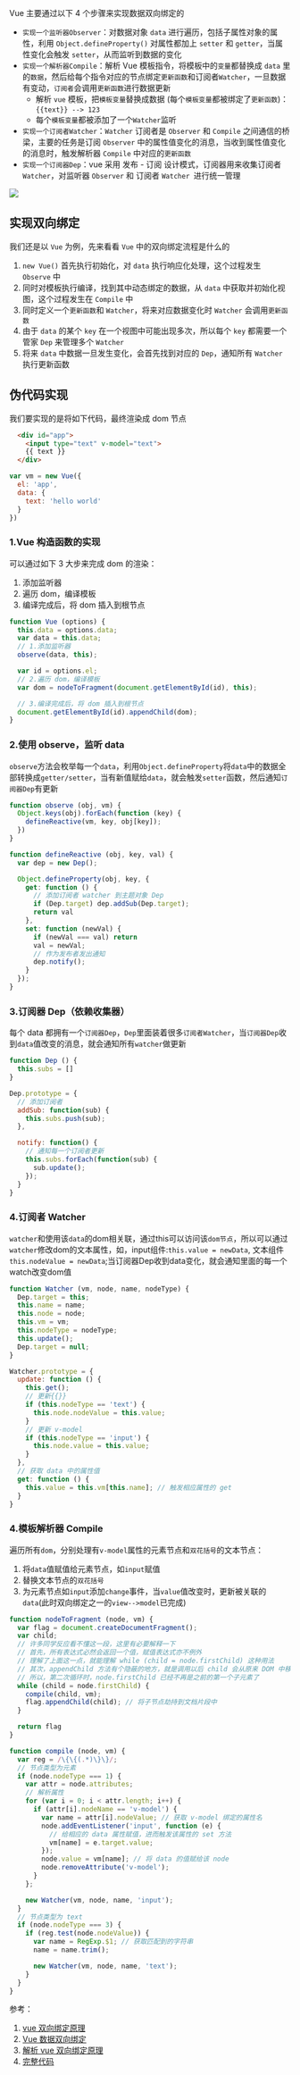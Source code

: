 Vue 主要通过以下 4 个步骤来实现数据双向绑定的

- `实现一个监听器Observer`：对数据对象 `data` 进行遍历，包括子属性对象的属性，利用 `Object.defineProperty()` 对属性都加上 `setter` 和 `getter`，当属性变化会触发 `setter`，从而监听到数据的变化
- `实现一个解析器Compile`：解析 Vue 模板指令，将模板中的`变量`都替换成 `data` 里的`数据`，然后给每个指令对应的节点绑定`更新函数`和订阅者`Watcher`，一旦数据有变动，`订阅者`会调用`更新函数`进行数据更新
  - 解析 `vue` 模板，把`模板变量`替换成数据 (每个`模板变量`都被绑定了`更新函数`)：`{{text}} --> 123`
  - 每个`模板变量`都被添加了一个`Watcher`监听
- `实现一个订阅者Watcher`：`Watcher` 订阅者是 `Observer` 和 `Compile` 之间通信的桥梁，主要的任务是订阅 `Observer` 中的属性值变化的消息，当收到属性值变化的消息时，触发解析器 `Compile` 中对应的`更新函数`
- `实现一个订阅器Dep`：vue 采用 发布 - 订阅 设计模式，订阅器用来收集订阅者 `Watcher`，对监听器 `Observer` 和 订阅者 `Watcher `进行统一管理

![](https://chao31.github.io/pics/img/202304031711037.png)

## 实现双向绑定

我们还是以 `Vue` 为例，先来看看 `Vue` 中的双向绑定流程是什么的

1. `new Vue()` 首先执行初始化，对 `data` 执行响应化处理，这个过程发生 `Observe` 中
2. 同时对模板执行编译，找到其中动态绑定的数据，从 `data` 中获取并初始化视图，这个过程发生在 `Compile` 中
3. 同时定义⼀个`更新函数`和 `Watcher`，将来对应数据变化时 `Watcher` 会调用`更新函数`
4. 由于 `data` 的某个 `key` 在⼀个视图中可能出现多次，所以每个 `key` 都需要⼀个管家 `Dep` 来管理多个 `Watcher`
5. 将来 `data` 中数据⼀旦发生变化，会首先找到对应的 `Dep`，通知所有 `Watcher` 执行更新函数

## 伪代码实现

我们要实现的是将如下代码，最终渲染成 dom 节点
```html
  <div id="app">
    <input type="text" v-model="text">
    {{ text }}
  </div>
```
```js
var vm = new Vue({
  el: 'app',
  data: {
    text: 'hello world'
  }
})
```
### 1.Vue 构造函数的实现
可以通过如下 3 大步来完成 dom 的渲染：

1. 添加监听器
2. 遍历 dom，编译模板
3. 编译完成后，将 dom 插入到根节点
```js
function Vue (options) {
  this.data = options.data;
  var data = this.data;
  // 1.添加监听器
  observe(data, this);

  var id = options.el;
  // 2.遍历 dom，编译模板
  var dom = nodeToFragment(document.getElementById(id), this);

  // 3.编译完成后，将 dom 插入到根节点
  document.getElementById(id).appendChild(dom); 
}
```

### 2.使用 observe，监听 data
`observe`方法会枚举每一个`data`，利用`Object.defineProperty`将`data`中的数据全部转换成`getter/setter`，当有新值赋给`data`，就会触发`setter`函数，然后通知`订阅器Dep`有更新
```js
function observe (obj, vm) {
  Object.keys(obj).forEach(function (key) {
    defineReactive(vm, key, obj[key]);
  })
}

function defineReactive (obj, key, val) {
  var dep = new Dep();

  Object.defineProperty(obj, key, {
    get: function () {
      // 添加订阅者 watcher 到主题对象 Dep
      if (Dep.target) dep.addSub(Dep.target);
      return val
    },
    set: function (newVal) {
      if (newVal === val) return
      val = newVal;
      // 作为发布者发出通知
      dep.notify();
    }
  });
}
```

### 3.订阅器 Dep（依赖收集器）
每个 data 都拥有一个`订阅器Dep`，`Dep`里面装着很多`订阅者Watcher`，当`订阅器Dep`收到`data`值改变的消息，就会通知所有`watcher`做更新
```js
function Dep () {
  this.subs = []
}

Dep.prototype = {
  // 添加订阅者
  addSub: function(sub) {
    this.subs.push(sub);
  },

  notify: function() {
    // 通知每一个订阅者更新
    this.subs.forEach(function(sub) {
      sub.update();
    });
  }
}

```

### 4.订阅者 Watcher
`watcher`和使用该`data`的dom相关联，通过this可以访问该`dom节点`，所以可以通过`watcher`修改dom的文本属性，如，input组件:`this.value = newData`, 文本组件`this.nodeValue = newData`;当订阅器Dep收到data变化，就会通知里面的每一个watch改变dom值

```js
function Watcher (vm, node, name, nodeType) {
  Dep.target = this;
  this.name = name;
  this.node = node;
  this.vm = vm;
  this.nodeType = nodeType;
  this.update();
  Dep.target = null;
}

Watcher.prototype = {
  update: function () {
    this.get();
    // 更新{{}}
    if (this.nodeType == 'text') {
      this.node.nodeValue = this.value;
    }
    // 更新 v-model
    if (this.nodeType == 'input') {
      this.node.value = this.value;
    }
  },
  // 获取 data 中的属性值
  get: function () {
    this.value = this.vm[this.name]; // 触发相应属性的 get
  }
}
```

### 4.模板解析器 Compile
遍历所有`dom`，分别处理有`v-model`属性的元素节点和`双花括号`的文本节点：
1. 将`data`值赋值给元素节点，如`input`赋值
2. 替换文本节点的`双花括号`
3. 为元素节点如`input`添加`change`事件，当`value`值改变时，更新被关联的`data`(此时双向绑定之一的`view-->model`已完成)

```js
function nodeToFragment (node, vm) {
  var flag = document.createDocumentFragment();
  var child;
  // 许多同学反应看不懂这一段，这里有必要解释一下
  // 首先，所有表达式必然会返回一个值，赋值表达式亦不例外
  // 理解了上面这一点，就能理解 while (child = node.firstChild) 这种用法
  // 其次，appendChild 方法有个隐蔽的地方，就是调用以后 child 会从原来 DOM 中移除
  // 所以，第二次循环时，node.firstChild 已经不再是之前的第一个子元素了
  while (child = node.firstChild) {
    compile(child, vm);
    flag.appendChild(child); // 将子节点劫持到文档片段中
  }

  return flag
}

function compile (node, vm) {
  var reg = /\{\{(.*)\}\}/;
  // 节点类型为元素
  if (node.nodeType === 1) {
    var attr = node.attributes;
    // 解析属性
    for (var i = 0; i < attr.length; i++) {
      if (attr[i].nodeName == 'v-model') {
        var name = attr[i].nodeValue; // 获取 v-model 绑定的属性名
        node.addEventListener('input', function (e) {
          // 给相应的 data 属性赋值，进而触发该属性的 set 方法
          vm[name] = e.target.value;
        });
        node.value = vm[name]; // 将 data 的值赋给该 node
        node.removeAttribute('v-model');
      }
    };

    new Watcher(vm, node, name, 'input');
  }
  // 节点类型为 text
  if (node.nodeType === 3) {
    if (reg.test(node.nodeValue)) {
      var name = RegExp.$1; // 获取匹配到的字符串
      name = name.trim();

      new Watcher(vm, node, name, 'text');
    }
  }
}
```

参考：

1. [vue 双向绑定原理](https://juejin.cn/post/6844903616046710791#comment)
2. [Vue 数据双向绑定](https://juejin.cn/post/6844903942254510087#heading-11)
3. [解析 vue 双向绑定原理](https://juejin.cn/post/6844904185373130759#heading-3)
4. [完整代码](https://github.com/bison1994/two-way-data-binding)


